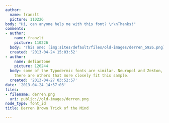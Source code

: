 ```yaml
---
author:
  name: franzlt
  picture: 110226
body: "Hi, can anyone help me with this font? \r\nThanks!"
comments:
- author:
    name: franzlt
    picture: 110226
  body: 'This one: [img:sites/default/files/old-images/derren_5926.png]'
  created: '2013-04-24 15:03:52'
- author:
    name: defiantone
    picture: 126244
  body: some of the Typodermic fonts are similar. Neuropol and Zekton, namely. Perhaps
    there are others that more closely fit this sample.
  created: '2013-04-27 03:52:57'
date: '2013-04-24 14:57:03'
files:
- filename: derren.png
  uri: public://old-images/derren.png
node_type: font_id
title: Derren Brown Trick of the Mind

---
```

